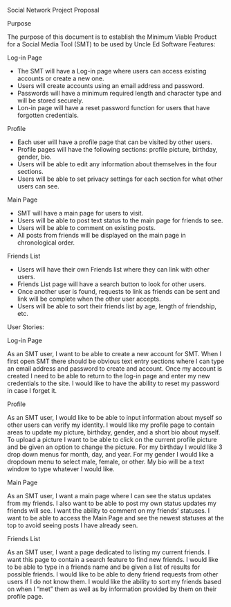 Social Network Project Proposal

Purpose

The purpose of this document is to establish the Minimum Viable Product for a Social Media Tool (SMT) to be used by Uncle Ed Software
Features:

Log-in Page
*	The SMT will have a Log-in page where users can access existing accounts or create a new one.
*	Users will create accounts using an email address and password.
*	Passwords will have a minimum required length and character type and will be stored securely.
*	Lon-in page will have a reset password function for users that have forgotten credentials.

Profile
*	Each user will have a profile page that can be visited by other users.
*	Profile pages will have the following sections: profile picture, birthday, gender, bio.
*	Users will be able to edit any information about themselves in the four sections.
*	Users will be able to set privacy settings for each section for what other users can see.

Main Page
*	SMT will have a main page for users to visit.
*	Users will be able to post text status to the main page for friends to see.
*	Users will be able to comment on existing posts.
*	All posts from friends will be displayed on the main page in chronological order.

Friends List
*	Users will have their own Friends list where they can link with other users.
*	Friends List page will have a search button to look for other users.
*	Once another user is found, requests to link as friends can be sent and link will be complete when the other user accepts.
*	Users will be able to sort their friends list by age, length of friendship, etc.


User Stories:

Log-in Page

As an SMT user, I want to be able to create a new account for SMT. When I first open SMT there should be obvious text entry sections where I can type an email address and password to create and account. Once my account is created I need to be able to return to the log-in page and enter my new credentials to the site. I would like to have the ability to reset my password in case I forget it.

Profile

As an SMT user, I would like to be able to input information about myself so other users can verify my identity. I would like my profile page to contain areas to update my picture, birthday, gender, and a short bio about myself. To upload a picture I want to be able to click on the current profile picture and be given an option to change the picture. For my birthday I would like 3 drop down menus for month, day, and year. For my gender I would like a dropdown menu to select male, female, or other. My bio will be a text window to type whatever I would like.

Main Page

As an SMT user, I want a main page where I can see the status updates from my friends. I also want to be able to post my own status updates my friends will see. I want the ability to comment on my friends’ statuses. I want to be able to access the Main Page and see the newest statuses at the top to avoid seeing posts I have already seen.

Friends List

As an SMT user, I want a page dedicated to listing my current friends. I want this page to contain a search feature to find new friends. I would like to be able to type in a friends name and be given a list of results for possible friends. I would like to be able to deny friend requests from other users if I do not know them. I would like the ability to sort my friends based on when I “met” them as well as by information provided by them on their profile page.
